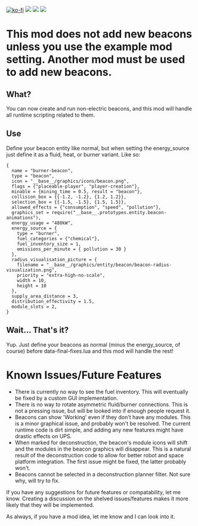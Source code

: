 [![ko-fi](https://img.shields.io/badge/Ko--fi-Donate%20-hotpink?logo=kofi&logoColor=white&style=for-the-badge)](https://ko-fi.com/protocol1903) [![](https://img.shields.io/badge/dynamic/json?color=orange&label=Factorio&query=downloads_count&suffix=%20downloads&url=https%3A%2F%2Fmods.factorio.com%2Fapi%2Fmods%2Fzzz-nonstandard-beacons&style=for-the-badge)](https://mods.factorio.com/mod/zzz-nonstandard-beacons) [![](https://img.shields.io/badge/Discord-Community-blue?style=for-the-badge)](https://discord.gg/K3fXMGVc4z) [![](https://img.shields.io/badge/Github-Source-green?style=for-the-badge)](https://github.com/protocol-1903/zzz-nonstandard-beacons)

# This mod does not add new beacons unless you use the example mod setting. Another mod must be used to add new beacons.

## What?
You can now create and run non-electric beacons, and this mod will handle all runtime scripting related to them.

## Use
Define your beacon entity like normal, but when setting the energy_source just define it as a fluid, heat, or burner variant. Like so:

```
{
  name = "burner-beacon",
  type = "beacon",
  icon = "__base__/graphics/icons/beacon.png",
  flags = {"placeable-player", "player-creation"},
  minable = {mining_time = 0.5, result = "beacon"},
  collision_box = {{-1.2, -1.2}, {1.2, 1.2}},
  selection_box = {{-1.5, -1.5}, {1.5, 1.5}},
  allowed_effects = {"consumption", "speed", "pollution"},
  graphics_set = require("__base__.prototypes.entity.beacon-animations"),
  energy_usage = "480kW",
  energy_source = {
    type = "burner",
    fuel_categories = {"chemical"},
    fuel_inventory_size = 1,
    emissions_per_minute = { pollution = 30 }
  },
  radius_visualisation_picture = {
    filename = "__base__/graphics/entity/beacon/beacon-radius-visualization.png",
    priority = "extra-high-no-scale",
    width = 10,
    height = 10
  },
  supply_area_distance = 3,
  distribution_effectivity = 1.5,
  module_slots = 2,
}
```

## Wait... That's it?
Yup. Just define your beacons as normal (minus the energy_source, of course) before data-final-fixes.lua and this mod will handle the rest!

# Known Issues/Future Features
- There is currently no way to see the fuel inventory. This will eventually be fixed by a custom GUI implementation.
- There is no way to rotate asymmetric fluid/burner connections. This is not a pressing issue, but will be looked into if enough people request it.
- Beacons can show 'Working' even if they don't have any modules. This is a minor graphical issue, and probably won't be resolved. The current runtime code is dirt simple, and adding any new features might have drastic effects on UPS.
- When marked for deconstruction, the beacon's module icons will shift and the modules in the beacon graphics will disappear. This is a natural result of the deconstruction code to allow for better robot and space platform integration. The first issue might be fixed, the latter probably won't.
- Beacons cannot be selected in a deconstruction planner filter. Not sure why, will try to fix.

If you have any suggestions for future features or compatability, let me know. Creating a discussion on the shelved issues/features makes it more likely that they will be implemented.

As always, if you have a mod idea, let me know and I can look into it.